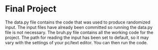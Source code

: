 # Final Project
 The data.py file contains the code that was used to produce randomized input.
 The input files have already been committed so running the data.py file is not necessary.
 The bruh.py file contains all the working code for the project.
 The path for reading the input has been set to default, so it may vary with the settings of your pc/text editor.
 You can then run the code.
